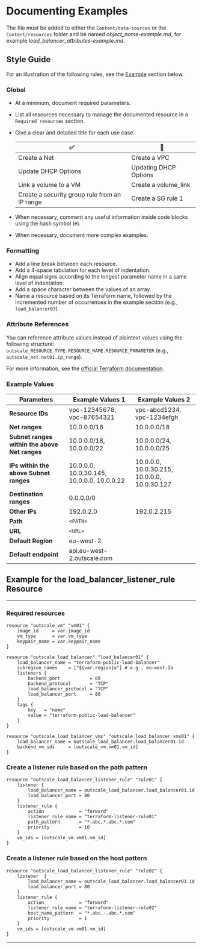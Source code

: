 # Documenting Examples

The file must be added to either the `Content/data-sources` or the `Content/resources` folder and be named *object_name-example.md*, for example *load_balancer_attributes-example.md*.

## Style Guide

For an illustration of the following rules, see the [Example](#example-for-the-load_balancer_listener_rule-resource) section below.

### Global

- At a minimum, document required parameters.
- List all resources necessary to manage the documented resource in a `Required resources` section.
- Give a clear and detailed title for each use case.

  | ✅                                 | 🚫                     |
  |-----------------------------------|-----------------------|
  | Create a Net                      | Create a VPC          |
  | Update DHCP Options               | Updating DHCP Options |
  | Link a volume to a VM             | Create a volume_link  |
  | Create a security group rule from an IP range | Create a SG rule 1    |
- When necessary, comment any useful information inside code blocks using the hash symbol (`#`).
- When necessary, document more complex examples.

### Formatting

- Add a line break between each resource.
- Add a 4-space tabulation for each level of indentation.
- Align equal signs according to the longest parameter name in a same level of indentation.
- Add a space character between the values of an array.
- Name a resource based on its Terraform name, followed by the incremented number of occurrences in the example section (e.g., `load_balancer03`).

### Attribute References

You can reference attribute values instead of plaintext values using the following structure:  
`outscale_RESOURCE_TYPE.RESOURCE_NAME.RESOURCE_PARAMETER` (e.g., `outscale_net.net01.ip_range`).  

For more information, see the [official Terraform documentation](https://www.terraform.io/language/expressions/references#references-to-resource-attributes).

### Example Values

| Parameters     | Example Values 1                           | Example Values 2                             |
|-------------------------|--------------------------------------------|----------------------------------------------|
| **Resource IDs**            | vpc-12345678, vpc-87654321                 | vpc-abcd1234, vpc-1234efgh                   |
| **Net ranges**              | 10.0.0.0/16                                | 10.0.0.0/18                                  |
| **Subnet ranges within the above Net ranges**           | 10.0.0.0/18, 10.0.0.0/22                   | 10.0.0.0/24, 10.0.0.0/25                     |
| **IPs within the above Subnet ranges** | 10.0.0.0, 10.0.30.145, 10.0.0.0, 10.0.0.22 | 10.0.0.0, 10.0.30.215, 10.0.0.0, 10.0.30.127 |
| **Destination ranges**      | 0.0.0.0/0                                 |                                              |
| **Other IPs**               | 192.0.2.0                                  | 192.0.2.215                                  |
| **Path**                    | `<PATH>`                                     |                                              |
| **URL**                     | `<URL>`                                      |                                              |
| **Default Region**          | eu-west-2                                  |                                              |
| **Default endpoint**        | api.eu-west-2.outscale.com                 |                                              |

## Example for the load_balancer_listener_rule Resource

---
### Required resources

```hcl
resource "outscale_vm" "vm01" {
    image_id     = var.image_id
    vm_type      = var.vm_type
    keypair_name = var.keypair_name
}

resource "outscale_load_balancer" "load_balancer01" {
    load_balancer_name = "terraform-public-load-balancer"
    subregion_names    = ["${var.region}a"] # e.g., eu-west-2a
    listeners {
        backend_port           = 80
        backend_protocol       = "TCP"
        load_balancer_protocol = "TCP"
        load_balancer_port     = 80
    }
    tags {
        key   = "name"
        value = "terraform-public-load-balancer"
    }
}

resource "outscale_load_balancer_vms" "outscale_load_balancer_vms01" {
    load_balancer_name = outscale_load_balancer.load_balancer01.id
    backend_vm_ids     = [outscale_vm.vm01.vm_id]
}
```

### Create a listener rule based on the path pattern

```hcl
resource "outscale_load_balancer_listener_rule" "rule01" {
    listener {
        load_balancer_name = outscale_load_balancer.load_balancer01.id
        load_balancer_port = 80
    }
    listener_rule {
        action             = "forward"
        listener_rule_name = "terraform-listener-rule01"
        path_pattern       = "*.abc.*.abc.*.com"
        priority           = 10
    }
    vm_ids = [outscale_vm.vm01.vm_id]
}
```

### Create a listener rule based on the host pattern

```hcl
resource "outscale_load_balancer_listener_rule" "rule02" {
    listener  {
        load_balancer_name = outscale_load_balancer.load_balancer01.id
        load_balancer_port = 80
    }
    listener_rule {
        action             = "forward"
        listener_rule_name = "terraform-listener-rule02"
        host_name_pattern  = "*.abc.-.abc.*.com"
        priority           = 1
    }
    vm_ids = [outscale_vm.vm01.vm_id]
}
```
---
